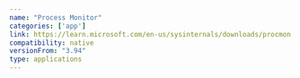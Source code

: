 ```yaml
---
name: "Process Monitor"
categories: ['app']
link: https://learn.microsoft.com/en-us/sysinternals/downloads/procmon
compatibility: native
versionFrom: "3.94"
type: applications
---
```


